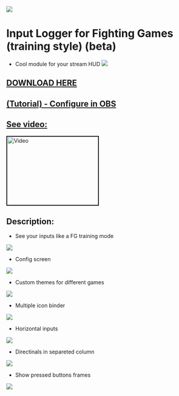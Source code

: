 

![](https://raw.githubusercontent.com/lucasteles/FGInputLogger/master/FGInputLogger/img/ico.png)
# Input Logger for Fighting Games (training style) (beta)


- Cool module for your stream HUD 
![](https://raw.githubusercontent.com/lucasteles/FGInputLogger/master/FGInputLogger/img/how_to_obs/6.png)


## [DOWNLOAD HERE](https://lucasteles.github.io/assets/FGInputLogger.zip)
## [(Tutorial) - Configure in OBS](https://github.com/lucasteles/FGInputLogger/blob/master/OBS_Tutorial.md)
## [See video:](https://www.youtube.com/watch?v=HHRY8DZ0cP4) 
<a href="http://www.youtube.com/watch?feature=player_embedded&v=HHRY8DZ0cP4
" target="_blank"><img src="http://img.youtube.com/vi/HHRY8DZ0cP4/0.jpg" 
alt="Video" width="240" height="180" border="2" /></a>


## Description:

- See your inputs like a FG training mode

![](https://raw.githubusercontent.com/lucasteles/FGInputLogger/master/FGInputLogger/img/print.png)

- Config screen

![](https://raw.githubusercontent.com/lucasteles/FGInputLogger/master/FGInputLogger/img/conf.png)

- Custom themes for different games

![](https://raw.githubusercontent.com/lucasteles/FGInputLogger/master/FGInputLogger/img/print2.png)

- Multiple icon binder

![](https://raw.githubusercontent.com/lucasteles/FGInputLogger/master/FGInputLogger/img/print3.png)


- Horizontal inputs

![](https://raw.githubusercontent.com/lucasteles/FGInputLogger/master/FGInputLogger/img/horiz.png)

- Directinals in separeted column

![](https://raw.githubusercontent.com/lucasteles/FGInputLogger/master/FGInputLogger/img/print4.png)

- Show pressed buttons frames 

![](https://raw.githubusercontent.com/lucasteles/FGInputLogger/master/FGInputLogger/img/print5.png)



